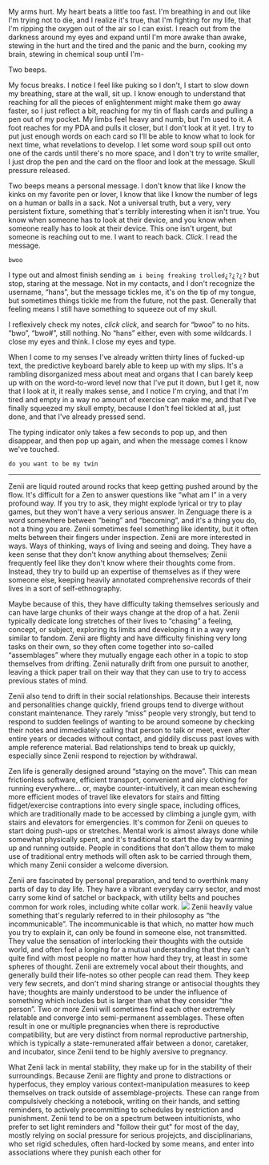 My arms hurt. My heart beats a little too fast. I'm breathing in and out like I'm trying not to die, and I realize it's true, that I'm fighting for my life, that I'm ripping the oxygen out of the air so I can exist. I reach out from the darkness around my eyes and expand until I'm more awake than awake, stewing in the hurt and the tired and the panic and the burn, cooking my brain, stewing in chemical soup until I'm-  
  
Two beeps.  
  
My focus breaks. I notice I feel like puking so I don't, I start to slow down my breathing, stare at the wall, sit up. I know enough to understand that reaching for all the pieces of enlightenment might make them go away faster, so I just reflect a bit, reaching for my tin of flash cards and pulling a pen out of my pocket. My limbs feel heavy and numb, but I'm used to it. A foot reaches for my PDA and pulls it closer, but I don't look at it yet. I try to put just enough words on each card so I'll be able to know what to look for next time, what revelations to develop. I let some word soup spill out onto one of the cards until there's no more space, and I don't try to write smaller, I just drop the pen and the card on the floor and look at the message. Skull pressure released.  
  
Two beeps means a personal message. I don't know that like I know the kinks on my favorite pen or lover, I know that like I know the number of legs on a human or balls in a sack. Not a universal truth, but a very, very persistent fixture, something that's terribly interesting when it isn't true. You know when someone has to look at their device, and you know when someone really has to look at their device. This one isn't urgent, but someone is reaching out to me. I want to reach back. *Click*. I read the message.   
  
`bwoo`  
  
I type out and almost finish sending `am i being freaking trolled¿?¿?¿?` but stop, staring at the message. Not in my contacts, and I don't recognize the username, “hans”, but the message tickles me, it's on the tip of my tongue, but sometimes things tickle me from the future, not the past. Generally that feeling means I still have something to squeeze out of my skull.  
  
I reflexively check my notes, *click click*, and search for “bwoo” to no hits. “bwo”, “bwo#”, still nothing. No “hans” either, even with some wildcards. I close my eyes and think. I close my eyes and type.  
  
When I come to my senses I've already written thirty lines of fucked-up text, the predictive keyboard barely able to keep up with my slips. It's a rambling disorganized mess about meat and organs that I can barely keep up with on the word-to-word level now that I've put it down, but I get it, now that I look at it, it really makes sense, and I notice I'm crying, and that I'm tired and empty in a way no amount of exercise can make me, and that I've finally squeezed my skull empty, because I don't feel tickled at all, just done, and that I've already pressed send.

The typing indicator only takes a few seconds to pop up, and then disappear, and then pop up again, and when the message comes I know we've touched.

`do you want to be my twin`

---
Zenii are liquid routed around rocks that keep getting pushed around by the flow. It's difficult for a Zen to answer questions like “what am I” in a very profound way. If you try to ask, they might explode lyrical or try to play games, but they won't have a very serious answer. In Zenguage there is a word somewhere between “being” and “becoming”, and it's a thing you do, not a thing you are. Zenii sometimes feel something like identity, but it often melts between their fingers under inspection. Zenii are more interested in ways. Ways of thinking, ways of living and seeing and doing. They have a keen sense that they don't know anything about themselves; Zenii frequently feel like they don't know where their thoughts come from. Instead, they try to build up an expertise of themselves as if they were someone else, keeping heavily annotated comprehensive records of their lives in a sort of self-ethnography.

Maybe because of this, they have difficulty taking themselves seriously and can have large chunks of their ways change at the drop of a hat. Zenii typically dedicate long stretches of their lives to “chasing” a feeling, concept, or subject, exploring its limits and developing it in a way very similar to fandom. Zenii are flighty and have difficulty finishing very long tasks on their own, so they often come together into so-called “assemblages” where they mutually engage each other in a topic to stop themselves from drifting. Zenii naturally drift from one pursuit to another, leaving a thick paper trail on their way that they can use to try to access previous states of mind.

Zenii also tend to drift in their social relationships. Because their interests and personalities change quickly, friend groups tend to diverge without constant maintenance. They rarely “miss” people very strongly, but tend to respond to sudden feelings of wanting to be around someone by checking their notes and immediately calling that person to talk or meet, even after entire years or decades without contact, and giddily discuss past loves with ample reference material. Bad relationships tend to break up quickly, especially since Zenii respond to rejection by withdrawal. 

Zen life is generally designed around “staying on the move”. This can mean frictionless software, efficient transport, convenient and airy clothing for running everywhere… or, maybe counter-intuitively, it can mean eschewing more efficient modes of travel like elevators for stairs and fitting fidget/exercise contraptions into every single space, including offices, which are traditionally made to be accessed by climbing a jungle gym, with stairs and elevators for emergencies. It's common for Zenii on queues to start doing push-ups or stretches. Mental work is almost always done while somewhat physically spent, and it's traditional to start the day by warming up and running outside. People in conditions that don't allow them to make use of traditional entry methods will often ask to be carried through them, which many Zenii consider a welcome diversion.

Zenii are fascinated by personal preparation, and tend to overthink many parts of day to day life. They have a vibrant everyday carry sector, and most carry some kind of satchel or backpack, with utility belts and pouches common for work roles, including white collar work. ![](https://cdn.discordapp.com/attachments/507574180988977189/564268344228970520/DyFSgdeUwAIJP1b.png)
Zenii heavily value something that's regularly referred to in their philosophy as “the incommunicable”. The incommunicable is that which, no matter how much you try to explain it, can only be found in someone else, not transmitted. They value the sensation of interlocking their thoughts with the outside world, and often feel a longing for a mutual understanding that they can't quite find with most people no matter how hard they try, at least in some spheres of thought. Zenii are extremely vocal about their thoughts, and generally build their life-notes so other people can read them. They keep very few secrets, and don't mind sharing strange or antisocial thoughts they have; thoughts are mainly understood to be under the influence of something which includes but is larger than what they consider “the person”. Two or more Zenii will sometimes find each other extremely relatable and converge into semi-permanent assemblages. These often result in one or multiple pregnancies when there is reproductive compatibility, but are very distinct from normal reproductive partnership, which is typically a state-remunerated affair between a donor, caretaker, and incubator, since Zenii tend to be highly aversive to pregnancy. 

What Zenii lack in mental stability, they make up for in the stability of their surroundings. Because Zenii are flighty and prone to distractions or hyperfocus, they employ various context-manipulation measures to keep themselves on track outside of assemblage-projects. These can range from compulsively checking a notebook, writing on their hands, and setting reminders, to actively precommitting to schedules by restriction and punishment. Zenii tend to be on a spectrum between intuitionists, who prefer to set light reminders and "follow their gut" for most of the day, mostly relying on social pressure for serious projejcts, and disciplinarians, who set rigid schedules, often hard-locked by some means, and enter into associations where they punish each other for 